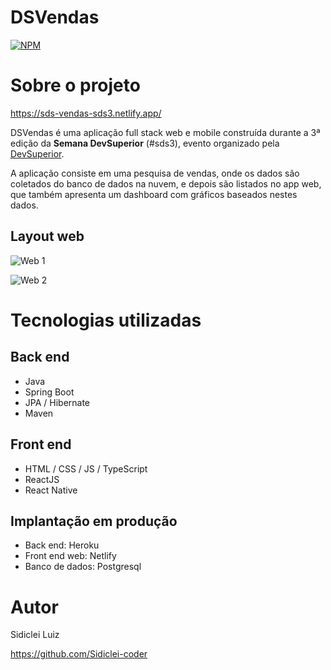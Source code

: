 # DSVendas
[![NPM](https://img.shields.io/npm/l/react)]( https://github.com/Sidiclei-coder/projeto-sds3/blob/master/LICENSE) 

# Sobre o projeto

https://sds-vendas-sds3.netlify.app/

DSVendas é uma aplicação full stack web e mobile construída durante a 3ª edição da **Semana DevSuperior** (#sds3), evento organizado pela [DevSuperior](https://devsuperior.com "Site da DevSuperior").

A aplicação consiste em uma pesquisa de vendas, onde os dados são coletados do banco de dados na nuvem, e depois são listados no app web, que também apresenta um dashboard com gráficos baseados nestes dados.

## Layout web
![Web 1](https://github.com/Sidiclei-coder/projeto-sds3/blob/master/assets/imgReadmi/home.png)

![Web 2](https://github.com/Sidiclei-coder/projeto-sds3/blob/master/assets/imgReadmi/DashboardDeVendas.png)

# Tecnologias utilizadas
## Back end
- Java
- Spring Boot
- JPA / Hibernate
- Maven
## Front end
- HTML / CSS / JS / TypeScript
- ReactJS
- React Native
## Implantação em produção
- Back end: Heroku
- Front end web: Netlify
- Banco de dados: Postgresql


# Autor

Sidiclei Luiz

https://github.com/Sidiclei-coder


